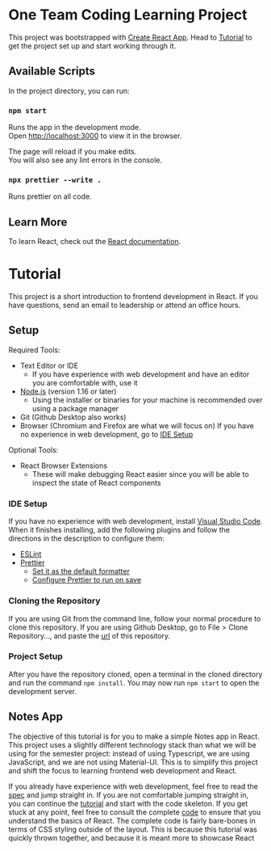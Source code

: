 # One Team Coding Learning Project

This project was bootstrapped with [Create React App](https://github.com/facebook/create-react-app).
Head to [Tutorial](#tutorial) to get the project set up and start working through it.

## Available Scripts

In the project directory, you can run:

### `npm start`

Runs the app in the development mode.\
Open [http://localhost:3000](http://localhost:3000) to view it in the browser.

The page will reload if you make edits.\
You will also see any lint errors in the console.

### `npx prettier --write .`

Runs prettier on all code.

## Learn More

To learn React, check out the [React documentation](https://reactjs.org/).


# Tutorial
This project is a short introduction to frontend development in React.
If you have questions, send an email to leadership or attend an office hours.

## Setup
Required Tools:
* Text Editor or IDE
  - If you have experience with web development and have an editor you are comfortable with, use it
* [Node.js](https://nodejs.org/en/download/) (version 1.16 or later)
  - Using the installer or binaries for your machine is recommended over using a package manager
* Git (Github Desktop also works)
* Browser (Chromium and Firefox are what we will focus on)
If you have no experience in web development, go to [IDE Setup](#ide-setup)
  
Optional Tools:
* React Browser Extensions
  - These will make debugging React easier since you will be able to inspect the state of React components

### IDE Setup
If you have no experience with web development, install [Visual Studio Code](https://code.visualstudio.com/).
When it finishes installing, add the following plugins and follow the directions in the description to configure them:
* [ESLint](https://marketplace.visualstudio.com/items?itemName=dbaeumer.vscode-eslint)
* [Prettier](https://marketplace.visualstudio.com/items?itemName=esbenp.prettier-vscode)
    - [Set it as the default formatter](https://marketplace.visualstudio.com/items?itemName=esbenp.prettier-vscode#default-formatter)
    - [Configure Prettier to run on save](https://marketplace.visualstudio.com/items?itemName=esbenp.prettier-vscode#format-on-save)
    
### Cloning the Repository
If you are using Git from the command line, follow your normal procedure to clone this repository.
If you are using Github Desktop, go to File > Clone Repository…, and paste the [url](https://github.com/KindaOK/1tc-teaching) of this repository.

### Project Setup
After you have the repository cloned, open a terminal in the cloned directory and run the command `npm install`.
You may now run `npm start` to open the development server.

## Notes App
The objective of this tutorial is for you to make a simple Notes app in React.
This project uses a slightly different technology stack than what we will be using for the semester project: instead of using Typescript, we are using JavaScript, and we are not using Material-UI.
This is to simplify this project and shift the focus to learning frontend web development and React.

If you already have experience with web development, feel free to read the [spec](SPEC.md) and jump straight in.
If you are not comfortable jumping straight in, you can continue the [tutorial](TUTORIAL.md) and start with the code skeleton.
If you get stuck at any point, feel free to consult the complete [code](src/components/Notes) to ensure that you understand the basics of React.
The complete code is fairly bare-bones in terms of CSS styling outside of the layout.
This is because this tutorial was quickly thrown together, and because it is meant more to showcase React 
